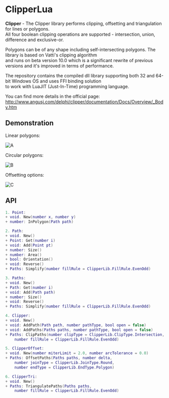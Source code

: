 # ClipperLua

**Clipper** - The Clipper library performs clipping, offsetting and triangulation for lines or polygons.  
All four boolean clipping operations are supported - intersection, union, difference and exclusive-or.  

Polygons can be of any shape including self-intersecting polygons. The library is based on Vatti's clipping algorithm  
and runs on beta version 10.0 which is a significant rewrite of previous versions and it's improved in terms of performance.  

The repository contains the compiled dll library supporting both 32 and 64-bit Windows OS and uses FFI binding solution  
to work with LuaJIT (Just-In-Time) programming language.  

You can find more details in the official page: http://www.angusj.com/delphi/clipper/documentation/Docs/Overview/_Body.htm

## Demonstration

Linear polygons:

![A](http://www.angusj.com/delphi/clipper3.png)

Circular polygons:

![B](http://www.angusj.com/delphi/clipper4.png)

Offsetting options:

![C](http://www.angusj.com/delphi/clipper9.png)

## API

```lua
1. Point:
+ void. New(number x, number y)
+ number: InPolygon(Path path)

2. Path:
+ void. New()
+ Point: Get(number i)
+ void: Add(Point pt)
+ number: Size()
+ number: Area()
+ bool: Orientation()
+ void: Reverse()
+ Paths: Simplify(number fillRule = ClipperLib.FillRule.EvenOdd)

3. Paths:
+ void. New()
+ Path: Get(number i)
+ void: Add(Path path)
+ number: Size()
+ void: Reverse()
+ Paths: Simplify(number fillRule = ClipperLib.FillRule.EvenOdd)

4. Clipper:
+ void. New()
+ void: AddPath(Path path, number pathType, bool open = false)
+ void: AddPaths(Paths paths, number pathType, bool open = false)
+ Paths: ClipPaths(number clipType = ClipperLib.ClipType.Intersection,
	number fillRule = ClipperLib.FillRule.EvenOdd)

5. ClipperOffset:
+ void. New(number miterLimit = 2.0, number arcTolerance = 0.0)
+ Paths: OffsetPaths(Paths paths, number delta,
	number joinType = ClipperLib.JoinType.Round,
	number endType = ClipperLib.EndType.Polygon)

6. ClipperTri:
+ void. New()
+ Paths: TriangulatePaths(Paths paths,
	number fillRule = ClipperLib.FillRule.EvenOdd)
```
